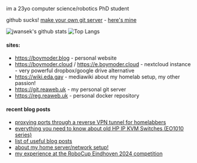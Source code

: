 im a 23yo computer science/robotics PhD student

github sucks! [make your own git server](https://git.sr.ht/~heckyel/gitolite-cgit-docker) - [here's mine](https://git.reaweb.uk)

![jwansek's github stats](https://github-readme-stats.vercel.app/api?username=jwansek&show_icons=true&title_color=fff&icon_color=79ff97&theme=dracula&count_private=true)
![Top Langs](https://github-readme-stats.vercel.app/api/top-langs/?username=jwansek&layout=compact&theme=dracula&count_private=true)

#### sites:
 - https://boymoder.blog - personal website
 - https://boymoder.cloud / https://e.boymoder.cloud - nextcloud instance - very powerful dropbox/google drive alternative
 - https://wiki.eda.gay - mediawiki about my homelab setup, my other passion!
 - https://git.reaweb.uk - my personal git server
 - https://reg.reaweb.uk - personal docker repository
 
 #### recent blog posts

 - [proxying ports through a reverse VPN tunnel for homelabbers](https://boymoder.blog/thought?id=22)
 - [everything you need to know about old HP IP KVM Switches (EO1010 series)](https://boymoder.blog/thought?id=18)
 - [list of useful blog posts](https://boymoder.blog/thought?id=20)
 - [about my home server/network setup!](https://wiki.eda.gay/)
 - [my experience at the RoboCup Eindhoven 2024 competition](https://boymoder.blog/thought?id=26)
